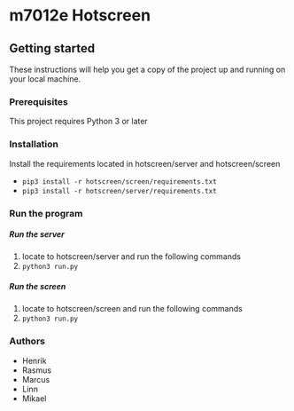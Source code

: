 # m7012e Hotscreen

## Getting started
These instructions will help you get a copy of the project up and running on your local machine.

### Prerequisites
This project requires Python 3 or later

### Installation
Install the requirements located in hotscreen/server and hotscreen/screen
* `pip3 install -r hotscreen/screen/requirements.txt`
* `pip3 install -r hotscreen/server/requirements.txt`

### Run the program
##### Run the server
1. locate to hotscreen/server and run the following commands
2. `python3 run.py`

##### Run the screen
1. locate to hotscreen/screen and run the following commands
2. `python3 run.py`

### Authors
* Henrik
* Rasmus
* Marcus
* Linn
* Mikael
